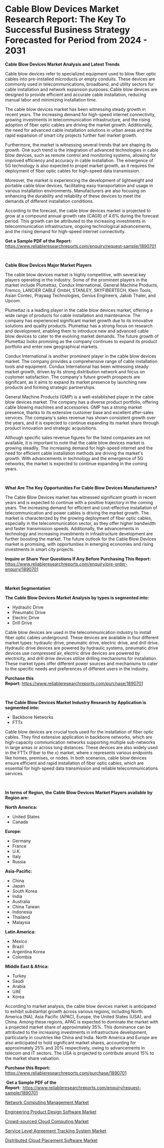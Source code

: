 <p><h1>Cable Blow Devices Market Research Report: The Key To Successful Business Strategy Forecasted for Period from 2024 - 2031</h1></p><p><strong>Cable Blow Devices Market Analysis and Latest Trends</strong></p>
<p><p>Cable blow devices refer to specialized equipment used to blow fiber optic cables into pre-installed microducts or empty conduits. These devices are commonly used in telecommunications, broadband, and utility sectors for cable installation and network expansion purposes. Cable blow devices are designed to provide efficient and accurate cable installation, reducing manual labor and minimizing installation time.</p><p>The cable blow devices market has been witnessing steady growth in recent years. The increasing demand for high-speed internet connectivity, growing investments in telecommunication infrastructure, and the rising adoption of fiber optic cables are driving the market growth. Additionally, the need for advanced cable installation solutions in urban areas and the rapid expansion of smart city projects further fuel market growth.</p><p>Furthermore, the market is witnessing several trends that are shaping its growth. One such trend is the integration of advanced technologies in cable blow devices, such as remote control and monitoring systems, allowing for improved efficiency and accuracy in cable installation. The emergence of 5G technology is also expected to propel market growth, as it requires the deployment of fiber optic cables for high-speed data transmission.</p><p>Moreover, the market is experiencing the development of lightweight and portable cable blow devices, facilitating easy transportation and usage in various installation environments. Manufacturers are also focusing on enhancing the durability and reliability of these devices to meet the demands of different installation conditions.</p><p>According to the forecast, the cable blow devices market is projected to grow at a compound annual growth rate (CAGR) of 4.6% during the forecast period. This growth can be attributed to the increasing investments in telecommunication infrastructure, ongoing technological advancements, and the rising demand for high-speed internet connectivity.</p></p>
<p><strong>Get a Sample PDF of the Report:&nbsp;</strong> <a href="https://www.reliableresearchreports.com/enquiry/request-sample/1890701">https://www.reliableresearchreports.com/enquiry/request-sample/1890701</a></p>
<p>&nbsp;</p>
<p><strong>Cable Blow Devices Major Market Players</strong></p>
<p><p>The cable blow devices market is highly competitive, with several key players operating in the industry. Some of the prominent players in the market include Plumettaz, Condux International, General Machine Products, Fremco, LANCIER CABLE GmbH, STANLEY, SKYFIBERTECH, Klein Tools, Asian Contec, Prayaag Technologies, Genius Engineers, Jakob Thaler, and Upcom.</p><p>Plumettaz is a leading player in the cable blow devices market, offering a wide range of products for cable installation and maintenance. The company has experienced significant market growth due to its innovative solutions and quality products. Plumettaz has a strong focus on research and development, enabling them to introduce new and advanced cable blow devices to cater to the evolving market demands. The future growth of Plumettaz looks promising as the company continues to expand its product portfolio and enter new geographical markets.</p><p>Condux International is another prominent player in the cable blow devices market. The company provides a comprehensive range of cable installation tools and equipment. Condux International has been witnessing steady market growth, driven by its strong distribution network and focus on customer satisfaction. The company's future growth prospects are significant, as it aims to expand its market presence by launching new products and forming strategic partnerships.</p><p>General Machine Products (GMP) is a well-established player in the cable blow devices market. The company has a diverse product portfolio, offering cable blowing machines and accessories. GMP has a strong market presence, thanks to its extensive customer base and excellent after-sales services. The company's sales revenue has shown consistent growth over the years, and it is expected to continue expanding its market share through product innovation and strategic acquisitions.</p><p>Although specific sales revenue figures for the listed companies are not available, it is important to note that the cable blow devices market is growing steadily. The increasing demand for high-speed internet and the need for efficient cable installation methods are driving the market's growth. With advancements in technology and the emergence of 5G networks, the market is expected to continue expanding in the coming years.</p></p>
<p>&nbsp;</p>
<p><strong>What Are The Key Opportunities For Cable Blow Devices Manufacturers?</strong></p>
<p><p>The Cable Blow Devices market has witnessed significant growth in recent years and is expected to continue with a positive trajectory in the coming years. The increasing demand for efficient and cost-effective installation of telecommunication and power cables is driving the market growth. The market is characterized by the growing deployment of fiber optic cables, especially in the telecommunication sector, as they offer higher bandwidth and faster transmission speeds. Additionally, the advancements in technology and increasing investments in infrastructure development are further boosting the market. The future outlook for the Cable Blow Devices market is promising, with opportunities in emerging economies and rising investments in smart city projects.</p></p>
<p><strong>Inquire or Share Your Questions If Any Before Purchasing This Report:</strong> <a href="https://www.reliableresearchreports.com/enquiry/pre-order-enquiry/1890701">https://www.reliableresearchreports.com/enquiry/pre-order-enquiry/1890701</a></p>
<p>&nbsp;</p>
<p><strong>Market Segmentation</strong></p>
<p><strong>The Cable Blow Devices Market Analysis by types is segmented into:</strong></p>
<p><ul><li>Hydraulic Drive</li><li>Pneumatic Drive</li><li>Electric Drive</li><li>Drill Drive</li></ul></p>
<p><p>Cable blow devices are used in the telecommunication industry to install fiber optic cables underground. These devices are available in four different market types: hydraulic drive, pneumatic drive, electric drive, and drill drive. Hydraulic drive devices are powered by hydraulic systems, pneumatic drive devices use compressed air, electric drive devices are powered by electricity, and drill drive devices utilize drilling mechanisms for installation. These market types offer different power sources and mechanisms to cater to the specific needs and preferences of different users in the industry.</p></p>
<p><strong>Purchase this Report:&nbsp;</strong><a href="https://www.reliableresearchreports.com/purchase/1890701">https://www.reliableresearchreports.com/purchase/1890701</a></p>
<p>&nbsp;</p>
<p><strong>The Cable Blow Devices Market Industry Research by Application is segmented into:</strong></p>
<p><ul><li>Backbone Networks</li><li>FTTx</li></ul></p>
<p><p>Cable blow devices are crucial tools used for the installation of fiber optic cables. They find extensive application in backbone networks, which are high-capacity communication networks supporting multiple sub-networks in large areas or across long distances. These devices are also widely used in the FTTx (Fiber to the x) market, where x represents various endpoints like homes, premises, or nodes. In both scenarios, cable blow devices ensure efficient and rapid installation of fiber optic cables, which are essential for high-speed data transmission and reliable telecommunications services.</p></p>
<p>&nbsp;</p>
<p><strong>In terms of Region, the Cable Blow Devices Market Players available by Region are:</strong></p>
<p>
    <p> <strong> North America: </strong>
        <ul>
            <li>United States</li>
            <li>Canada</li>
        </ul>
        </p> 
    <p> <strong> Europe: </strong>
        <ul>
            <li>Germany</li>
            <li>France</li>
            <li>U.K.</li>
            <li>Italy</li>
            <li>Russia</li>
        </ul>
        </p> 
    <p> <strong> Asia-Pacific: </strong>
        <ul>
            <li>China</li>
            <li>Japan</li>
            <li>South Korea</li>
            <li>India</li>
            <li>Australia</li>
            <li>China Taiwan</li>
            <li>Indonesia</li>
            <li>Thailand</li>
            <li>Malaysia</li>
        </ul>
        </p> 
    <p> <strong> Latin America: </strong>
        <ul>
            <li>Mexico</li>
            <li>Brazil</li>
            <li>Argentina Korea</li>
            <li>Colombia</li>
        </ul>
        </p> 
    <p> <strong> Middle East & Africa: </strong>
        <ul>
            <li>Turkey</li>
            <li>Saudi</li>
            <li>Arabia</li>
            <li>UAE</li>
            <li>Korea</li>
        </ul>
    </p>
    </p>
<p><p>According to market analysis, the cable blow devices market is anticipated to exhibit substantial growth across various regions, including North America (NA), Asia Pacific (APAC), Europe, the United States (USA), and China. Among these regions, APAC is expected to dominate the market with a projected market share of approximately 35%. This dominance can be attributed to the increasing investments in infrastructure development, particularly in countries like China and India. North America and Europe are also anticipated to hold significant market shares, accounting for approximately 25% and 20% respectively, owing to advancements in telecom and IT sectors. The USA is projected to contribute around 15% to the market share valuation.</p></p>
<p><strong>Purchase this Report: </strong><a href="https://www.reliableresearchreports.com/purchase/1890701">https://www.reliableresearchreports.com/purchase/1890701</a></p>
<p>&nbsp;<strong>Get a Sample PDF of the Report:&nbsp;&nbsp;</strong><a href="https://www.reliableresearchreports.com/enquiry/request-sample/1890701">https://www.reliableresearchreports.com/enquiry/request-sample/1890701</a></p>
<p><strong></strong></p>
<p><p><a href="https://medium.com/@jasperkuhic2023/network-computing-management-market-insights-into-market-cagr-market-trends-and-growth-f784ad132bdf">Network Computing Management Market</a></p><p><a href="https://medium.com/@jasperkuhic2023/engineering-product-design-software-market-comprehensive-assessment-by-type-application-and-33d99acd2776">Engineering Product Design Software Market</a></p><p><a href="https://medium.com/@jasperkuhic2023/crowd-sourced-cloud-computing-market-outlook-industry-overview-and-forecast-2023-to-2030-2d18080cb234">Crowd-sourced Cloud Computing Market</a></p><p><a href="https://medium.com/@jasperkuhic2023/service-level-agreement-tracking-system-market-analysis-its-cagr-market-segmentation-and-global-6bf1d8814be5">Service Level Agreement Tracking System Market</a></p><p><a href="https://medium.com/@jasperkuhic2023/distributed-cloud-placement-software-market-analysis-its-cagr-market-segmentation-and-global-f27a522f1f10">Distributed Cloud Placement Software Market</a></p></p>
